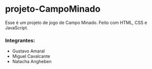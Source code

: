# projeto-CampoMinado
Esse é um projeto de jogo de Campo Minado. Feito com HTML, CSS e JavaScript.

<h3>Integrantes:</h3>
<ul>
  <li>Gustavo Amaral</li>
  <li>Miguel Cavalcante</li>
  <li>Natacha Angheben</li>
</ul>
